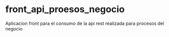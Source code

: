 # front_api_proesos_negocio
Aplicacion front para el consumo de la api rest realizada para procesos del negocio
